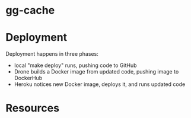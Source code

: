 # gg-cache

# Deployment

Deployment happens in three phases:
- local "make deploy" runs, pushing code to GitHub
- Drone builds a Docker image from updated code, pushing image to DockerHub
- Heroku notices new Docker image, deploys it, and runs updated code
  
# Resources

